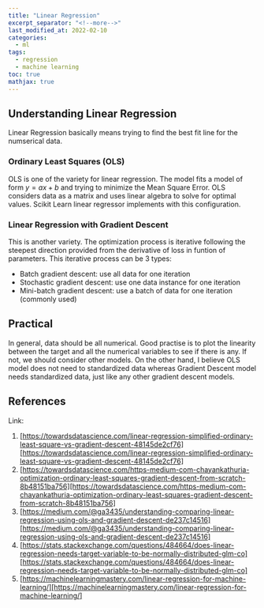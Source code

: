 ```yaml
---
title: "Linear Regression"
excerpt_separator: "<!--more-->"
last_modified_at: 2022-02-10
categories:
  - ml
tags:
  - regression
  - machine learning
toc: true
mathjax: true
---
```

## Understanding Linear Regression
Linear Regression basically means trying to find the best fit line for the numserical data.

### Ordinary Least Squares (OLS)
OLS is one of the variety for linear regression. The model fits a model of form $y = ax + b$ and trying to minimize the Mean Square Error. OLS considers data as a matrix and uses linear algebra to solve for optimal values. Scikit Learn linear regressor implements with this configuration.

### Linear Regression with Gradient Descent
This is another variety. The optimization process is iterative following the steepest direction provided from the derivative of loss in funtion of parameters. This iterative process can be 3 types:
- Batch gradient descent: use all data for one iteration
- Stochastic gradient descent: use one data instance for one iteration
- Mini-batch gradient descent: use a batch of data for one iteration (commonly used)

## Practical
In general, data should be all numerical. Good practise is to plot the linearity between the target and all the numerical variables to see if there is any. If not, we should consider other models. On the other hand, I believe OLS model does not need to standardized data whereas Gradient Descent model needs standardized data, just like any other gradient descent models.

## References
Link: 
1. [https://towardsdatascience.com/linear-regression-simplified-ordinary-least-square-vs-gradient-descent-48145de2cf76][https://towardsdatascience.com/linear-regression-simplified-ordinary-least-square-vs-gradient-descent-48145de2cf76]
2. [https://towardsdatascience.com/https-medium-com-chayankathuria-optimization-ordinary-least-squares-gradient-descent-from-scratch-8b48151ba756][https://towardsdatascience.com/https-medium-com-chayankathuria-optimization-ordinary-least-squares-gradient-descent-from-scratch-8b48151ba756]
3. [https://medium.com/@ga3435/understanding-comparing-linear-regression-using-ols-and-gradient-descent-de237c14516][https://medium.com/@ga3435/understanding-comparing-linear-regression-using-ols-and-gradient-descent-de237c14516]
4. [https://stats.stackexchange.com/questions/484664/does-linear-regression-needs-target-variable-to-be-normally-distributed-glm-co][https://stats.stackexchange.com/questions/484664/does-linear-regression-needs-target-variable-to-be-normally-distributed-glm-co]
5. [https://machinelearningmastery.com/linear-regression-for-machine-learning/][https://machinelearningmastery.com/linear-regression-for-machine-learning/]


[https://towardsdatascience.com/linear-regression-simplified-ordinary-least-square-vs-gradient-descent-48145de2cf76]: https://towardsdatascience.com/linear-regression-simplified-ordinary-least-square-vs-gradient-descent-48145de2cf76
[https://towardsdatascience.com/https-medium-com-chayankathuria-optimization-ordinary-least-squares-gradient-descent-from-scratch-8b48151ba756]: https://towardsdatascience.com/https-medium-com-chayankathuria-optimization-ordinary-least-squares-gradient-descent-from-scratch-8b48151ba756
[https://medium.com/@ga3435/understanding-comparing-linear-regression-using-ols-and-gradient-descent-de237c14516]: https://medium.com/@ga3435/understanding-comparing-linear-regression-using-ols-and-gradient-descent-de237c14516
[https://stats.stackexchange.com/questions/484664/does-linear-regression-needs-target-variable-to-be-normally-distributed-glm-co]: https://stats.stackexchange.com/questions/484664/does-linear-regression-needs-target-variable-to-be-normally-distributed-glm-co
[https://machinelearningmastery.com/linear-regression-for-machine-learning/]: https://machinelearningmastery.com/linear-regression-for-machine-learning/
